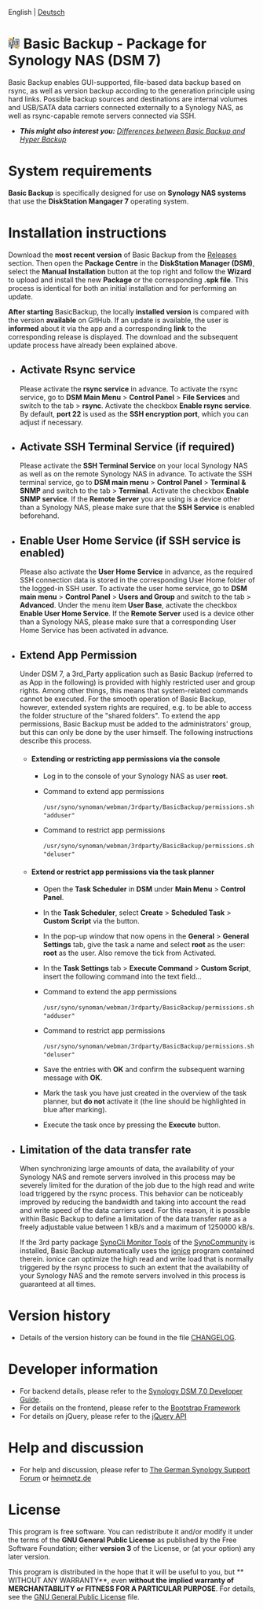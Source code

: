 English | [Deutsch](README.md)

# ![Package icon](/ui/images/icon_24.png) Basic Backup - Package for Synology NAS (DSM 7)
Basic Backup enables GUI-supported, file-based data backup based on rsync, as well as version backup according to the generation principle using hard links. Possible backup sources and destinations are internal volumes and USB/SATA data carriers connected externally to a Synology NAS, as well as rsync-capable remote servers connected via SSH.

  - _**This might also interest you:** [Differences between Basic Backup and Hyper Backup](PROS_AND_CONS_en.md)_
  
# System requirements
**Basic Backup** is specifically designed for use on **Synology NAS systems** that use the **DiskStation Mangager 7** operating system.

# Installation instructions
Download the **most recent version** of Basic Backup from the [Releases](https://github.com/toafez/BasicBackup/releases) section. Then open the **Package Centre** in the **DiskStation Manager (DSM)**, select the **Manual Installation** button at the top right and follow the **Wizard** to upload and install the new **Package** or the corresponding **.spk file**. This process is identical for both an initial installation and for performing an update.

**After starting** BasicBackup, the locally **installed version** is compared with the version **available** on GitHub. If an update is available, the user is **informed** about it via the app and a corresponding **link** to the corresponding release is displayed. The download and the subsequent update process have already been explained above. 

 - ## Activate Rsync service
    Please activate the **rsync service** in advance. To activate the rsync service, go to **DSM Main Menu** > **Control Panel** > **File Services** and switch to the tab > **rsync**. Activate the checkbox **Enable rsync service**. By default, **port 22** is used as the **SSH encryption port**, which you can adjust if necessary.
    
  - ## Activate SSH Terminal Service (if required)
    Please activate the **SSH Terminal Service** on your local Synology NAS as well as on the remote Synology NAS in advance. To activate the SSH terminal service, go to **DSM main menu** > **Control Panel** > **Terminal & SNMP** and switch to the tab > **Terminal**. Activate the checkbox **Enable SNMP service**. If the **Remote Server** you are using is a device other than a Synology NAS, please make sure that the **SSH Service** is enabled beforehand.
   
  - ## Enable User Home Service (if SSH service is enabled)
    Please also activate the **User Home Service** in advance, as the required SSH connection data is stored in the corresponding User Home folder of the logged-in SSH user. To activate the user home service, go to **DSM main menu** > **Control Panel** > **Users and Group** and switch to the tab > **Advanced**. Under the menu item **User Base**, activate the checkbox **Enable User Home Service**. If the **Remote Server** used is a device other than a Synology NAS, please make sure that a corresponding User Home Service has been activated in advance.

  - ## Extend App Permission
    Under DSM 7, a 3rd_Party application such as Basic Backup (referred to as App in the following) is provided with highly restricted user and group rights. Among other things, this means that system-related commands cannot be executed. For the smooth operation of Basic Backup, however, extended system rights are required, e.g. to be able to access the folder structure of the "shared folders". To extend the app permissions, Basic Backup must be added to the administrators' group, but this can only be done by the user himself. The following instructions describe this process.

    - #### Extending or restricting app permissions via the console

      - Log in to the console of your Synology NAS as user **root**.
      - Command to extend app permissions

        `/usr/syno/synoman/webman/3rdparty/BasicBackup/permissions.sh "adduser"`

      - Command to restrict app permissions

        `/usr/syno/synoman/webman/3rdparty/BasicBackup/permissions.sh "deluser"`
 
    - #### Extend or restrict app permissions via the task planner

      - Open the **Task Scheduler** in **DSM** under **Main Menu** > **Control Panel**.
      - In the **Task Scheduler**, select **Create** > **Scheduled Task** > **Custom Script** via the button.
      - In the pop-up window that now opens in the **General** > **General Settings** tab, give the task a name and select **root** as the user: **root** as the user. Also remove the tick from Activated.
      - In the **Task Settings** tab > **Execute Command** > **Custom Script**, insert the following command into the text field...
      - Command to extend the app permissions

        `/usr/syno/synoman/webman/3rdparty/BasicBackup/permissions.sh "adduser"`

      - Command to restrict app permissions

        `/usr/syno/synoman/webman/3rdparty/BasicBackup/permissions.sh "deluser"`
   
      - Save the entries with **OK** and confirm the subsequent warning message with **OK**.
      - Mark the task you have just created in the overview of the task planner, but **do not** activate it (the line should be highlighted in blue after marking).
      - Execute the task once by pressing the **Execute** button.

  - ## Limitation of the data transfer rate
    When synchronizing large amounts of data, the availability of your Synology NAS and remote servers involved in this process may be severely limited for the duration of the job due to the high read and write load triggered by the rsync process. This behavior can be noticeably improved by reducing the bandwidth and taking into account the read and write speed of the data carriers used. For this reason, it is possible within Basic Backup to define a limitation of the data transfer rate as a freely adjustable value between 1 kB/s and a maximum of 1250000 kB/s.

    If the 3rd party package [SynoCli Monitor Tools](https://synocommunity.com/package/synocli-monitor) of the [SynoCommunity](https://synocommunity.com/) is installed, Basic Backup automatically uses the [ionice](https://linux.die.net/man/1/ionice) program contained therein. ionice can optimize the high read and write load that is normally triggered by the rsync process to such an extent that the availability of your Synology NAS and the remote servers involved in this process is guaranteed at all times.

# Version history
- Details of the version history can be found in the file [CHANGELOG](CHANGELOG).

# Developer information
- For backend details, please refer to the [Synology DSM 7.0 Developer Guide](https://help.synology.com/developer-guide/).
- For details on the frontend, please refer to the [Bootstrap Framework](https://getbootstrap.com/)
- For details on jQuery, please refer to the [jQuery API](https://api.jquery.com/)

# Help and discussion
- For help and discussion, please refer to [The German Synology Support Forum](https://www.synology-forum.de/threads/basic-backup.117455/) or [heimnetz.de](https://forum.heimnetz.de/threads/basic-backup-3rdparty-app-fuer-synology-nas-dsm-7.485/)

# License
This program is free software. You can redistribute it and/or modify it under the terms of the **GNU General Public License** as published by the Free Software Foundation; either **version 3** of the License, or (at your option) any later version.

This program is distributed in the hope that it will be useful to you, but ** WITHOUT ANY WARRANTY**, even **without the implied warranty of MERCHANTABILITY or FITNESS FOR A PARTICULAR PURPOSE**. For details, see the [GNU General Public License](LICENSE) file.
